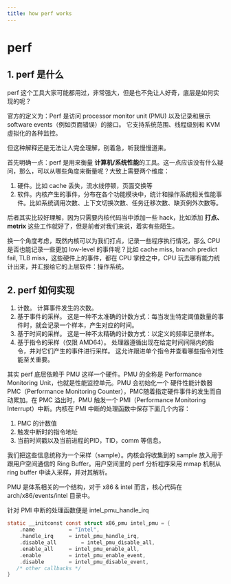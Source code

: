 ```yaml
---
title: how perf works
---
```




# perf 



## 1. perf 是什么



perf  这个工具大家可能都用过，非常强大，但是也不免让人好奇，底层是如何实现的呢？

官方的定义为：Perf 是访问 processor monitor unit (PMU) 以及记录和展示 software events（例如页面错误）的接口。 它支持系统范围、线程级别和 KVM 虚拟化的各种监控。

但这种解释还是无法让人完全理解，别着急，听我慢慢道来。



首先明确一点：perf 是用来衡量 **计算机/系统性能**的工具。这一点应该没有什么疑问，那么，可以从哪些角度来衡量呢？大致上需要两个维度：

1. 硬件。比如 cache 丢失，流水线停顿，页面交换等
2. 软件。内核产生的事件，分布在各个功能模块中，统计和操作系统相关性能事件。比如系统调用次数、上下文切换次数、任务迁移次数、缺页例外次数等。



后者其实比较好理解，因为只需要内核代码当中添加一些 hack，比如添加 **打点、metrix** 这些工作就好了，但是前者对我们来说，着实有些陌生。

换一个角度考虑，既然内核可以为我们打点，记录一些程序执行情况，那么 CPU 是否也能记录一些更加 low-level 的事件呢？比如 cache miss, branch predict fail, TLB miss，这些硬件上的事件，都在 CPU 掌控之中，CPU 玩去哪有能力统计出来，并汇报给它的上层软件：操作系统。



## 2. perf 如何实现



1. 计数。 计算事件发生的次数。
2. 基于事件的采样。 这是一种不太准确的计数方式：每当发生特定阈值数量的事件时，就会记录一个样本，产生对应的时间。
3. 基于时间的采样。 这是一种不太精确的计数方式：以定义的频率记录样本。
4. 基于指令的采样（仅限 AMD64）。 处理器遵循出现在给定时间间隔内的指令，并对它们产生的事件进行采样。 这允许跟进单个指令并查看哪些指令对性能至关重要。





其实 perf 底层依赖于 PMU 这样一个硬件。PMU 的全称是 Performance Monitoring Unit，也就是性能监控单元。PMU 会初始化一个 硬件性能计数器 PMC（Performance Monitoring Counter），PMC随着指定硬件事件的发生而自动累加。在 PMC 溢出时，PMU 触发一个 PMI（Performance Monitoring Interrupt）中断。内核在 PMI  中断的处理函数中保存下面几个内容：

1.  PMC 的计数值
2. 触发中断时的指令地址
3. 当前时间戳以及当前进程的PID，TID，comm 等信息。



我们把这些信息统称为一个采样（sample）。内核会将收集到的 sample 放入用于跟用户空间通信的 Ring Buffer。用户空间里的 perf  分析程序采用 mmap 机制从 ring buffer 中读入采样，并对其解析。



PMU 是体系相关的一个结构，对于 x86 & intel 而言，核心代码在 arch/x86/events/intel 目录中。

针对 PMI 中断的处理函数便是 intel_pmu_handle_irq

```c
static __initconst const struct x86_pmu intel_pmu = {
	.name			= "Intel",
	.handle_irq		= intel_pmu_handle_irq,
	.disable_all		= intel_pmu_disable_all,
	.enable_all		= intel_pmu_enable_all,
	.enable			= intel_pmu_enable_event,
	.disable		= intel_pmu_disable_event,
   /* other callbacks */
}
```


